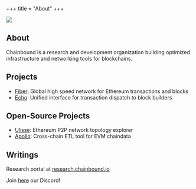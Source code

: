 +++
title = "About"
+++

![](/logo.svg)

## About
Chainbound is a research and development organization building optimized infrastructure and networking tools for blockchains.

## Projects
* [Fiber](https://fiber.chainbound.io/): Global high speed network for Ethereum transactions and blocks
* [Echo](https://echo.chainbound.io/): Unified interface for transaction dispatch to block builders

## Open-Source Projects
* [Ulisse](https://chainbound.grafana.net/public-dashboards/b39ed764b36548a2a74024eab3de2fe3): Ethereum P2P network topology explorer
* [Apollo](https://chainbound.github.io/apollo-docs/): Cross-chain ETL tool for EVM chaindata

## Writings
Research portal at [research.chainbound.io](research.chainbound.io)


Join [here](https://discord.gg/Q8xAsuCVrT) our Discord!

